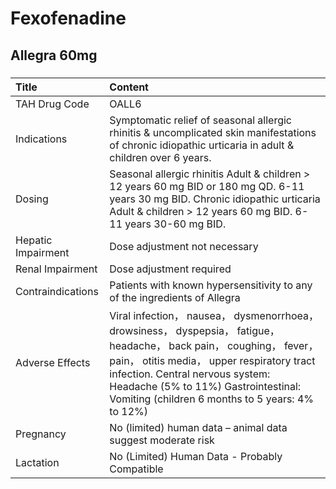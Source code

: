 # Fexofenadine

## Allegra 60mg

##### 

| Title              | Content                                                                                                                                                                                                                                                                                            |
|:-------------------|:---------------------------------------------------------------------------------------------------------------------------------------------------------------------------------------------------------------------------------------------------------------------------------------------------|
| TAH Drug Code      | OALL6                                                                                                                                                                                                                                                                                              |
| Indications        | Symptomatic relief of seasonal allergic rhinitis & uncomplicated skin manifestations of chronic idiopathic urticaria in adult & children over 6 years.                                                                                                                                             |
| Dosing             | Seasonal allergic rhinitis Adult & children > 12 years 60 mg BID or 180 mg QD. 6-11 years 30 mg BID. Chronic idiopathic urticaria Adult & children > 12 years 60 mg BID. 6-11 years 30-60 mg BID.                                                                                                  |
| Hepatic Impairment | Dose adjustment not necessary                                                                                                                                                                                                                                                                      |
| Renal Impairment   | Dose adjustment required                                                                                                                                                                                                                                                                           |
| Contraindications  | Patients with known hypersensitivity to any of the ingredients of Allegra                                                                                                                                                                                                                          |
| Adverse Effects    | Viral infection， nausea， dysmenorrhoea， drowsiness， dyspepsia， fatigue， headache， back pain， coughing， fever， pain， otitis media， upper respiratory tract infection. Central nervous system: Headache (5% to 11%) Gastrointestinal: Vomiting (children 6 months to 5 years: 4% to 12%) |
| Pregnancy          | No (limited) human data – animal data suggest moderate risk                                                                                                                                                                                                                                        |
| Lactation          | No (Limited) Human Data - Probably Compatible                                                                                                                                                                                                                                                      |

